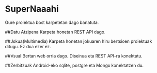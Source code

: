 # SuperNaaahi

Gure proiektua bost karpetetan dago banatuta.

##Datu Atzipena
Karpeta honetan REST API dago.

##Jokua(Multimedia)
Karpeta honetan jokuaren hiru bertsioen proiektuak ditugu. Ez doa ezer ez.

##Vsual
Bertan web orria dago. Diseinua eta REST API-ra konektatu.

##Zerbitzuak
Android-eko sqlite, postgre eta Mongo konektatzen du.
